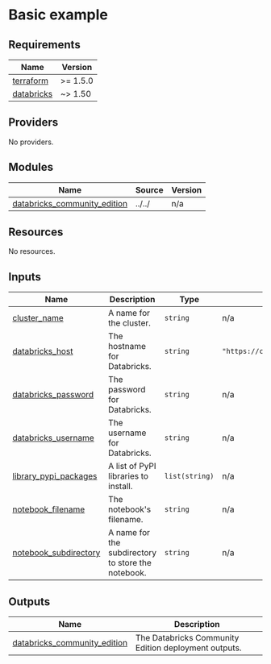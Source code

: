 # Basic example

<!-- BEGINNING OF PRE-COMMIT-TERRAFORM DOCS HOOK -->
## Requirements

| Name | Version |
|------|---------|
| <a name="requirement_terraform"></a> [terraform](#requirement\_terraform) | >= 1.5.0 |
| <a name="requirement_databricks"></a> [databricks](#requirement\_databricks) | ~> 1.50 |

## Providers

No providers.

## Modules

| Name | Source | Version |
|------|--------|---------|
| <a name="module_databricks_community_edition"></a> [databricks\_community\_edition](#module\_databricks\_community\_edition) | ../../ | n/a |

## Resources

No resources.

## Inputs

| Name | Description | Type | Default | Required |
|------|-------------|------|---------|:--------:|
| <a name="input_cluster_name"></a> [cluster\_name](#input\_cluster\_name) | A name for the cluster. | `string` | n/a | yes |
| <a name="input_databricks_host"></a> [databricks\_host](#input\_databricks\_host) | The hostname for Databricks. | `string` | `"https://community.cloud.databricks.com"` | no |
| <a name="input_databricks_password"></a> [databricks\_password](#input\_databricks\_password) | The password for Databricks. | `string` | n/a | yes |
| <a name="input_databricks_username"></a> [databricks\_username](#input\_databricks\_username) | The username for Databricks. | `string` | n/a | yes |
| <a name="input_library_pypi_packages"></a> [library\_pypi\_packages](#input\_library\_pypi\_packages) | A list of PyPI libraries to install. | `list(string)` | n/a | yes |
| <a name="input_notebook_filename"></a> [notebook\_filename](#input\_notebook\_filename) | The notebook's filename. | `string` | n/a | yes |
| <a name="input_notebook_subdirectory"></a> [notebook\_subdirectory](#input\_notebook\_subdirectory) | A name for the subdirectory to store the notebook. | `string` | n/a | yes |

## Outputs

| Name | Description |
|------|-------------|
| <a name="output_databricks_community_edition"></a> [databricks\_community\_edition](#output\_databricks\_community\_edition) | The Databricks Community Edition deployment outputs. |
<!-- END OF PRE-COMMIT-TERRAFORM DOCS HOOK -->
